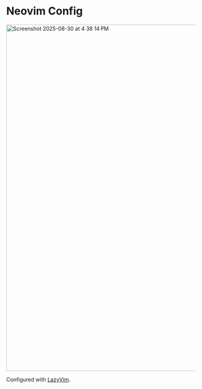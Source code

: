 # Neovim Config

<img width="1470" height="919" alt="Screenshot 2025-08-30 at 4 38 14 PM" src="https://github.com/user-attachments/assets/e0e86b1a-d43d-44bf-98e3-9c02fe4ff24f" />

Configured with [LazyVim](https://www.lazyvim.org/).
